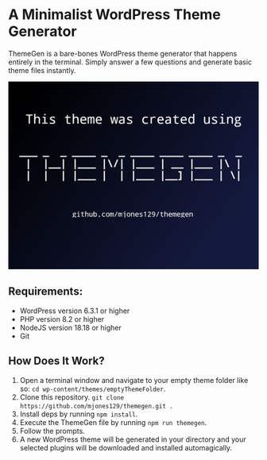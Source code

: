 # A Minimalist WordPress Theme Generator

ThemeGen is a bare-bones WordPress theme generator that happens entirely in the terminal. Simply answer a few questions and generate basic theme files instantly.

!['Screenshot'](./lib/screenshot.png)

## Requirements:
* WordPress version 6.3.1 or higher
* PHP version 8.2 or higher
* NodeJS version 18.18 or higher
* Git

## How Does It Work?
1. Open a terminal window and navigate to your empty theme folder like so: ```cd wp-content/themes/emptyThemeFolder```.
2. Clone this repository. ```git clone https://github.com/mjones129/themegen.git .```
3. Install deps by running ```npm install```.
4. Execute the ThemeGen file by running ```npm run themegen```.
5. Follow the prompts.
6. A new WordPress theme will be generated in your directory and your selected plugins will be downloaded and installed automagically.